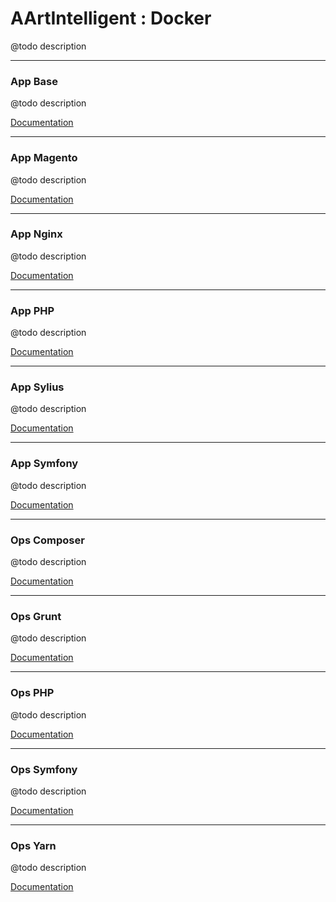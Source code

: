 # AArtIntelligent : Docker

@todo description

---

### App Base

@todo description

[Documentation](app-base)

---

### App Magento

@todo description

[Documentation](app-magento)

---

### App Nginx

@todo description

[Documentation](app-nginx)

---

### App PHP

@todo description

[Documentation](app-php)

---

### App Sylius

@todo description

[Documentation](app-sylius)

---

### App Symfony

@todo description

[Documentation](app-symfony)

---

### Ops Composer

@todo description

[Documentation](ops-composer)

---

### Ops Grunt

@todo description

[Documentation](ops-grunt)

---

### Ops PHP

@todo description

[Documentation](ops-php)

---

### Ops Symfony

@todo description

[Documentation](ops-symfony)

---

### Ops Yarn

@todo description

[Documentation](ops-yarn)

